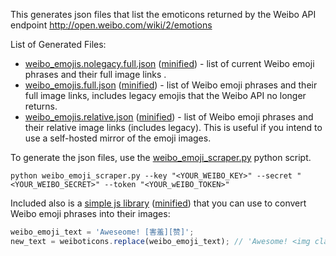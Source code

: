 
This generates json files that list the emoticons returned by the Weibo API endpoint http://open.weibo.com/wiki/2/emotions

List of Generated Files:

- [weibo_emojis.nolegacy.full.json](weibo_emojis.nolegacy.full.json) ([minified](weibo_emojis.nolegacy.full.min.json)) - list of current Weibo emoji phrases and their full image links .
- [weibo_emojis.full.json](weibo_emojis.full.json) ([minified](weibo_emojis.full.min.json)) - list of Weibo emoji phrases and their full image links, includes legacy emojis that the Weibo API no longer returns.
- [weibo_emojis.relative.json](weibo_emojis.relative.json) ([minified](weibo_emojis.relative.min.json)) - list of Weibo emoji phrases and their relative image links (includes legacy). This is useful if you intend to use a self-hosted mirror of the emoji images.

To generate the json files, use the [weibo_emoji_scraper.py](weibo_emoji_scraper.py) python script.

``python weibo_emoji_scraper.py --key "<YOUR_WEIBO_KEY>" --secret "<YOUR_WEIBO_SECRET>" --token "<YOUR_wEIBO_TOKEN>"``

Included also is a [simple js library](libs/js/weiboticons.js) ([minified](libs/js/weiboticons.min.js)) that you can use to convert Weibo emoji phrases into their images:
```javascript
weibo_emoji_text = 'Aweseome! [害羞][赞]';
new_text = weiboticons.replace(weibo_emoji_text); // 'Awesome! <img class="weiboticon" title="[害羞]" src="http://img.t.sinajs.cn/t4/appstyle/expression/ext/normal/6e/shamea_org.gif"><img class="weiboticon" title="[赞]" src="http://img.t.sinajs.cn/t4/appstyle/expression/ext/normal/d0/z2_org.gif">';
```
